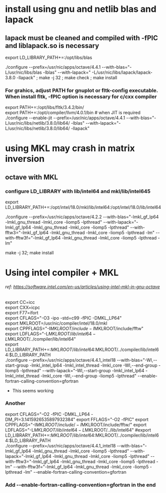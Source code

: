 # install using gnu and netlib blas and lapack #
## lapack must be cleaned and compiled with -fPIC and liblapack.so is necessary
export LD_LIBRARY_PATH+=:/opt/libs/blas

./configure --prefix=/usr/nic/apps/octave/4.4.1 --with-blas="-L/usr/nic/libs/blas -lblas" --with-lapack=" -L/usr/nic/libs/lapack/lapack-3.8.0 -llapack" ;  make -j 32 ;    make check ;   make install

### For grahics, adjust PATH for gnuplot or fltk-config executable. When install fltk, -fPIC option is necessary for c/cxx compiler
export PATH+=:/opt/libs/fltk/3.4.2/bin/  
export PATH+=:/opt/compiler/llvm/4.0.1/bin # when JIT is required
./configure --enable-jit --prefix=/usr/nic/apps/octave/4.4.1 --with-blas="-L/usr/nic/libs/netlib/3.8.0/lib64/ -lblas" --with-lapack="-L/usr/nic/libs/netlib/3.8.0/lib64/ -llapack"


# using MKL may crash in matrix inversion #
## octave with MKL ##
### configure LD_LIBRARY with lib/intel64 and mkl/lib/intel645
export LD_LIBRARY_PATH+=:/opt/intel/18.0/mkl/lib/intel64:/opt/intel/18.0/lib/intel64

./configure  --prefix=/usr/nic/apps/octave/4.2.2  --with-blas="-lmkl_gf_lp64 -lmkl_gnu_thread -lmkl_core -liomp5 -lpthread" --with-lapack="-lmkl_gf_lp64 -lmkl_gnu_thread -lmkl_core -liomp5 -lpthread" --with-fftw3="-lmkl_gf_lp64 -lmkl_gnu_thread -lmkl_core -liomp5 -lpthread -lm" --with-fftw3f="-lmkl_gf_lp64 -lmkl_gnu_thread -lmkl_core -liomp5 -lpthread -lm"

make -j 32; make install

# Using intel compiler + MKL
###### ref: https://software.intel.com/en-us/articles/using-intel-mkl-in-gnu-octave
export CC=icc  
export CXX=icpc  
export F77=ifort  
export CFLAGS="-O3 -ipo -std=c99 -fPIC -DMKL_LP64"  
export MKLROOT=/usr/nic/compiler/intel/18.0/mkl  
export CPPFLAGS="-I$MKLROOT/include -I$MKLROOT/include/fftw"  
export LDFLAGS="-L$MKLROOT/lib/intel64 -L$MKLROOT/../compiler/lib/intel64"   
export LD_LIBRARY_PATH+=:$MKLROOT/lib/intel64:$MKLROOT/../compiler/lib/intel64:$LD_LIBRARY_PATH  
./configure --prefix=/usr/nic/apps/octave/4.4.1_intel18 --with-blas="-Wl,--start-group -lmkl_intel_lp64 -lmkl_intel_thread -lmkl_core -Wl,--end-group -liomp5 -lpthread" --with-lapack="-Wl,--start-group -lmkl_intel_lp64 -lmkl_intel_thread -lmkl_core -Wl,--end-group -liomp5 -lpthread" --enable-fortran-calling-convention=gfortran  
- This seems working
### Another
export CFLAGS="-O2 -fPIC -DMKL_LP64 -DM_PI=3.1415926535897932384"
export FFLAGS="-O2 -fPIC"
export CPPFLAGS="-I$MKLROOT/include/ -I$MKLROOT/include/fftw/"
export LDFLAGS="-L$MKLROOT/lib/intel64 -L$MKLROOT/../lib/intel64"
#export LD_LIBRARY_PATH+=:$MKLROOT/lib/intel64:$MKLROOT/../compiler/lib/intel64:$LD_LIBRARY_PATH  
./configure --prefix=/usr/nic/apps/octave/4.4.1_intel18 --with-blas="-lmkl_gf_lp64 -lmkl_gnu_thread -lmkl_core -liomp5 -lpthread" --with-lapack="-lmkl_gf_lp64 -lmkl_gnu_thread -lmkl_core -liomp5 -lpthread" --with-fftw3="-lmkl_gf_lp64 -lmkl_gnu_thread -lmkl_core -liomp5 -lpthread -lm" --with-fftw3f="-lmkl_gf_lp64 -lmkl_gnu_thread -lmkl_core -liomp5 -lpthread -lm" --enable-fortran-calling-convention=gfortran
### Add --enable-fortran-calling-convention=gfortran in the end
